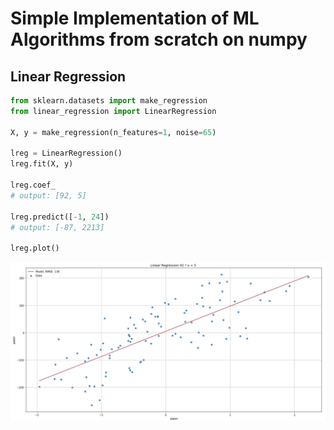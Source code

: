 # Simple Implementation of ML Algorithms from scratch on numpy

## Linear Regression

```python
from sklearn.datasets import make_regression
from linear_regression import LinearRegression

X, y = make_regression(n_features=1, noise=65)

lreg = LinearRegression()
lreg.fit(X, y)

lreg.coef_
# output: [92, 5]

lreg.predict([-1, 24])
# output: [-87, 2213]

lreg.plot()
```

![Linear Regression](lin_reg_plot.png)

